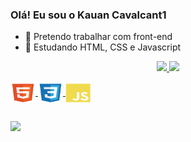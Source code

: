 ### Olá! Eu sou o Kauan Cavalcant1

- 🔭 Pretendo trabalhar com front-end
- 🌱 Estudando HTML, CSS e Javascript

<div align="center">
  <a href="https://github.com/Kauancavalcant1">
  <img height="148em" src="https://github-readme-stats.vercel.app/api?username=Kauancavalcant1&show_icons=true&theme=dark&include_all_commits=true&count_private=true"/>
  <img height="150em" src="https://github-readme-stats.vercel.app/api/top-langs/?username=Kauancavalcant1&layout=compact&langs_count=7&theme=dark"/>
</div>

<div style="display: inline_block"><br>
 <img align="center" alt="Rafa-HTML" height="30" width="40" src="https://raw.githubusercontent.com/devicons/devicon/master/icons/html5/html5-original.svg">
<img align="center" alt="Rafa-CSS" height="30" width="40" src="https://raw.githubusercontent.com/devicons/devicon/master/icons/css3/css3-original.svg">
  <img align="center" alt="Rafa-Js" height="30" width="40" src="https://raw.githubusercontent.com/devicons/devicon/master/icons/javascript/javascript-plain.svg">  
</div>

##

<div> 
<a href="https://www.linkedin.com/in/kauan-albuquerque-277586254/" target="_blank"><img src="https://img.shields.io/badge/-LinkedIn-%230077B5?style=for-the-badge&logo=linkedin&logoColor=white" target="_blank"></a> 
</div>  

